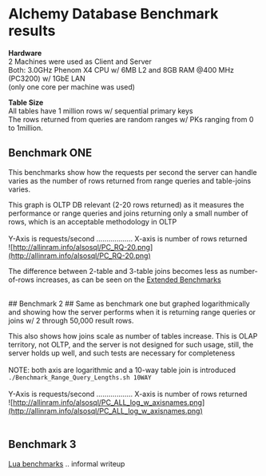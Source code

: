# Alchemy Database Benchmark results #

**Hardware**<br />
2 Machines were used as Client and Server<br />
Both: 3.0GHz Phenom X4 CPU w/ 6MB L2 and 8GB RAM @400 MHz (PC3200) w/ 1GbE LAN<br />
(only one core per machine was used)

**Table Size**<br />
All tables have 1 million rows w/ sequential primary keys<br />
The rows returned from queries are random ranges w/ PKs ranging from 0 to 1million.

## Benchmark ONE ##
This benchmarks show how the requests per second the server can handle varies as the number of rows returned from range queries and table-joins varies.<br />

This graph is OLTP DB relevant (2-20 rows returned) as it measures the performance or range queries and joins returning only a small number of rows, which is an acceptable methodology in OLTP<br />
<br />
Y-Axis is requests/second .................. X-axis is number of rows returned<br />
![http://allinram.info/alsosql/PC_RQ-20.png](http://allinram.info/alsosql/PC_RQ-20.png)

The difference between 2-table and 3-table joins becomes less as number-of-rows increases, as can be seen on the [Extended Benchmarks](http://code.google.com/p/redisql/wiki/ExtendedBenchmarks)

<br />
## Benchmark 2 ##
Same as benchmark one but graphed logarithmically and showing how the server performs when it is returning range queries or joins w/ 2 through 50,000 result rows.

This also shows how joins scale as number of tables increase. This is OLAP territory, not OLTP, and the server is not designed for such usage, still, the server holds up well, and such tests are necessary for completeness<br />
<br />
NOTE: both axis are logarithmic and a 10-way table join is introduced ` ./Benchmark_Range_Query_Lengths.sh 10WAY `<br />
<br />
Y-Axis is requests/second .................. X-axis is number of rows returned<br />
![http://allinram.info/alsosql/PC_ALL_log_w_axisnames.png](http://allinram.info/alsosql/PC_ALL_log_w_axisnames.png)
<br />
<br />
## Benchmark 3 ##
[Lua benchmarks](http://groups.google.com/group/redisql-dev/msg/e24027e82e5c2094) .. informal writeup